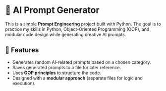 # 📝 AI Prompt Generator

This is a simple **Prompt Engineering** project built with Python. The goal is to practice my skills in Python, Object-Oriented Programming (OOP), and modular code design while generating creative AI prompts.

## 📌 Features
- Generates random AI-related prompts based on a chosen category.
- Saves generated prompts to a file for later reference.
- Uses **OOP principles** to structure the code.
- Designed with a **modular approach** (separate files for logic and execution).
